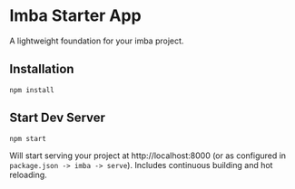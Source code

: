 # Imba Starter App

A lightweight foundation for your imba project.

## Installation

```
npm install
```

## Start Dev Server
```
npm start
```
Will start serving your project at http://localhost:8000 (or as configured in `package.json -> imba -> serve`). Includes continuous building and hot reloading.